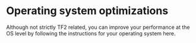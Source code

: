# Operating system optimizations

Although not strictly TF2 related, you can improve your performance at the OS
level by following the instructions for your operating system here.
